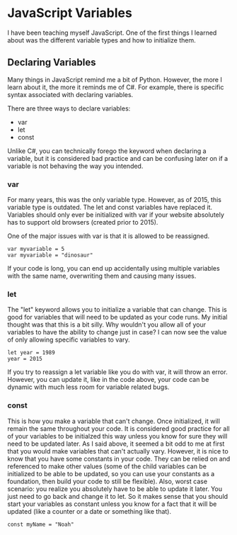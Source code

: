 # JavaScript Variables

I have been teaching myself JavaScript. One of the first things I learned about was the different variable types and how to initialize them.

## Declaring Variables

Many things in JavaScript remind me a bit of Python. However, the more I learn about it, the more it reminds me of C#. For example, there is specific syntax associated with declaring variables.

There are three ways to declare variables:
* var
* let
* const

Unlike C#, you can technically forego the keyword when declaring a variable, but it is considered bad practice and can be confusing later on if a variable is not behaving the way you intended.

### var

For many years, this was the only variable type. However, as of 2015, this variable type is outdated. The let and const variables have replaced it. Variables should only ever be initialized with var if your website absolutely has to support old browsers (created prior to 2015). 

One of the major issues with var is that it is allowed to be reassigned.
```
var myvariable = 5
var myvariable = "dinosaur"
```
If your code is long, you can end up accidentally using multiple variables with the same name, overwriting them and causing many issues. 

### let

The "let" keyword allows you to initialize a variable that can change. This is good for variables that will need to be updated as your code runs. My initial thought was that this is a bit silly. Why wouldn't you allow all of your variables to have the ability to change just in case? I can now see the value of only allowing specific variables to vary. 

```
let year = 1989
year = 2015
```

If you try to reassign a let variable like you do with var, it will throw an error. However, you can update it, like in the code above, your code can be dynamic with much less room for variable related bugs.

### const

This is how you make a variable that can't change. Once initialized, it will remain the same throughout your code. It is considered good practice for all of your variables to be initialzed this way unless you know for sure they will need to be updated later. As I said above, it seemed a bit odd to me at first that you would make variables that can't actually vary. However, it is nice to know that you have some constants in your code. They can be relied on and referenced to make other values (some of the child variables can be initialized to be able to be updated, so you can use your constants as a foundation, then build your code to still be flexible). Also, worst case scenario: you realize you absolutely have to be able to update it later. You just need to go back and change it to let. So it makes sense that you should start your variables as constant unless you know for a fact that it will be updated (like a counter or a date or something like that).

```
const myName = "Noah"
```
